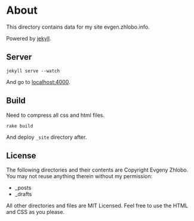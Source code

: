# About

This directory contains data for my site evgen.zhlobo.info.

Powered by [jekyll](http://jekyllrb.com).

## Server

```
jekyll serve --watch
```

And go to [localhost:4000](http://127.0.0.1:4000/).

## Build

Need to compress all css and html files.

```
rake build
```

And deploy `_site` directory after.

## License

The following directories and their contents are Copyright Evgeny Zhlobo. You may not reuse anything therein without my permission:

* _posts
* _drafts

All other directories and files are MIT Licensed. Feel free to use the HTML and CSS as you please.
